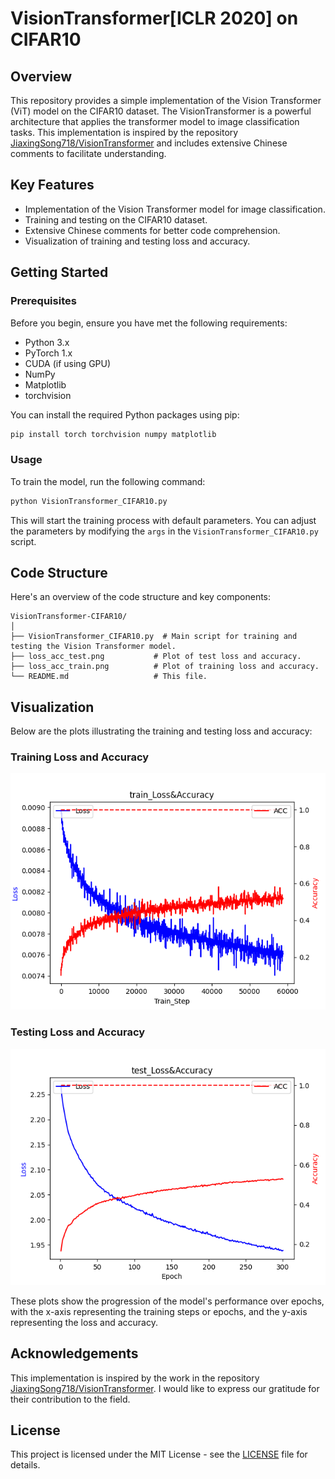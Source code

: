 # VisionTransformer[ICLR 2020] on CIFAR10

## Overview

This repository provides a simple implementation of the Vision Transformer (ViT) model on the CIFAR10 dataset. The VisionTransformer is a powerful architecture that applies the transformer model to image classification tasks. This implementation is inspired by the repository [JiaxingSong718/VisionTransformer](https://github.com/JiaxingSong718/VisionTransformer) and includes extensive Chinese comments to facilitate understanding.

## Key Features

- Implementation of the Vision Transformer model for image classification.
- Training and testing on the CIFAR10 dataset.
- Extensive Chinese comments for better code comprehension.
- Visualization of training and testing loss and accuracy.

## Getting Started

### Prerequisites

Before you begin, ensure you have met the following requirements:

- Python 3.x
- PyTorch 1.x
- CUDA (if using GPU)
- NumPy
- Matplotlib
- torchvision

You can install the required Python packages using pip:

```bash
pip install torch torchvision numpy matplotlib
```


### Usage

To train the model, run the following command:

```bash
python VisionTransformer_CIFAR10.py
```

This will start the training process with default parameters. You can adjust the parameters by modifying the `args` in the `VisionTransformer_CIFAR10.py` script.

## Code Structure

Here's an overview of the code structure and key components:

```
VisionTransformer-CIFAR10/
│
├── VisionTransformer_CIFAR10.py  # Main script for training and testing the Vision Transformer model.
├── loss_acc_test.png           # Plot of test loss and accuracy.
├── loss_acc_train.png          # Plot of training loss and accuracy.
└── README.md                   # This file.
```

## Visualization

Below are the plots illustrating the training and testing loss and accuracy:

### Training Loss and Accuracy

![Training Loss & Accuracy](loss_acc_train.png)

### Testing Loss and Accuracy

![Testing Loss & Accuracy](loss_acc_test.png)

These plots show the progression of the model's performance over epochs, with the x-axis representing the training steps or epochs, and the y-axis representing the loss and accuracy.

## Acknowledgements

This implementation is inspired by the work in the repository [JiaxingSong718/VisionTransformer](https://github.com/JiaxingSong718/VisionTransformer). I would like to express our gratitude for their contribution to the field.

## License

This project is licensed under the MIT License - see the [LICENSE](LICENSE) file for details.
